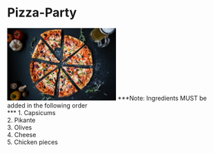# Pizza-Party
<img src="https://github.com/peenalGupta/Pizza-Party/blob/main/Images/Pizza.jpg" width=50% height=50%>
***Note: Ingredients MUST be added in the following order <br />***
1. Capsicums <br />
2. Pikante <br />
3. Olives <br />
4. Cheese <br />
5. Chicken pieces <br />

